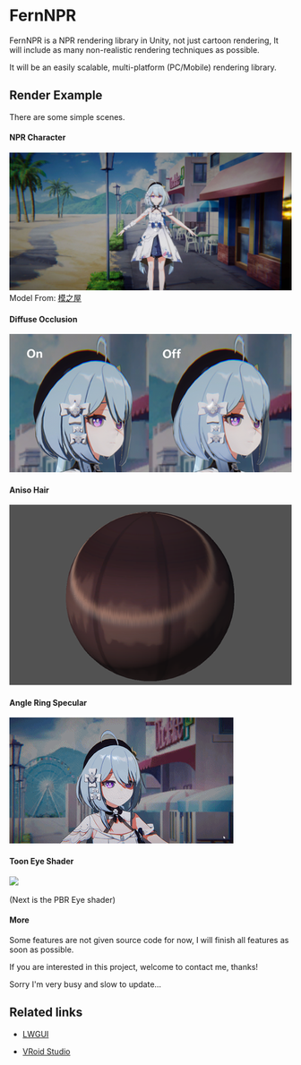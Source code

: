 # FernNPR
FernNPR is a NPR rendering library in Unity, not just cartoon rendering, It will include as many non-realistic rendering techniques as possible.

It will be an easily scalable, multi-platform (PC/Mobile) rendering library.

## Render Example
There are some simple scenes.

#### NPR Character

![](DocAssets/11-22.jpg)
Model From: [模之屋](https://www.aplaybox.com/details/model/S5d7KiigvyIb)

#### Diffuse Occlusion
![](DocAssets/Diffuse-Occlusion.png)

#### Aniso Hair
![](DocAssets/11-18-hair.png)

#### Angle Ring Specular
![](DocAssets/angleringspecular.gif)

#### Toon Eye Shader
![](DocAssets/eyeexample.gif)

(Next is the PBR Eye shader)

#### More
Some features are not given source code for now, I will finish all features as soon as possible.

If you are interested in this project, welcome to contact me, thanks!

Sorry I'm very busy and slow to update...

## Related links

- [LWGUI](https://github.com/JasonMa0012/LWGUI)

- [VRoid Studio](https://vroid.com/en)
